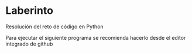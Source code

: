 # Laberinto
Resolución del reto de código en Python

Para ejecutar el siguiente programa se recomienda hacerlo
desde el editor integrado de github 
